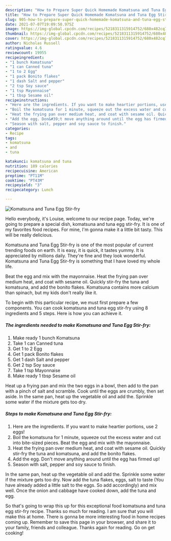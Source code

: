 ```yaml
---
description: "How to Prepare Super Quick Homemade Komatsuna and Tuna Egg Stir-fry"
title: "How to Prepare Super Quick Homemade Komatsuna and Tuna Egg Stir-fry"
slug: 905-how-to-prepare-super-quick-homemade-komatsuna-and-tuna-egg-stir-fry
date: 2021-07-07T19:09:50.975Z
image: https://img-global.cpcdn.com/recipes/5218311315914752/680x482cq70/komatsuna-and-tuna-egg-stir-fry-recipe-main-photo.jpg
thumbnail: https://img-global.cpcdn.com/recipes/5218311315914752/680x482cq70/komatsuna-and-tuna-egg-stir-fry-recipe-main-photo.jpg
cover: https://img-global.cpcdn.com/recipes/5218311315914752/680x482cq70/komatsuna-and-tuna-egg-stir-fry-recipe-main-photo.jpg
author: Nicholas Russell
ratingvalue: 4.6
reviewcount: 19955
recipeingredient:
- "1 bunch Komatsuna"
- "1 can Canned tuna"
- "1 to 2 Egg"
- "1 pack Bonito flakes"
- "1 dash Salt and pepper"
- "2 tsp Soy sauce"
- "1 tsp Mayonnaise"
- "1 tbsp Sesame oil"
recipeinstructions:
- "Here are the ingredients. If you want to make heartier portions, use 2 eggs!"
- "Boil the komatsuna for 1 minute, squeeze out the excess water and cut into bite-sized pieces. Beat the egg and mix with the mayonnaise."
- "Heat the frying pan over medium heat, and coat with sesame oil. Quickly stir-fry the tuna and komatsuna, and add the bonito flakes."
- "Add the egg. Don&#39;t move anything around until the egg has firmed up!"
- "Season with salt, pepper and soy sauce to finish."
categories:
- Recipe
tags:
- komatsuna
- and
- tuna

katakunci: komatsuna and tuna 
nutrition: 189 calories
recipecuisine: American
preptime: "PT11M"
cooktime: "PT43M"
recipeyield: "3"
recipecategory: Lunch

---
```



![Komatsuna and Tuna Egg Stir-fry](https://img-global.cpcdn.com/recipes/5218311315914752/680x482cq70/komatsuna-and-tuna-egg-stir-fry-recipe-main-photo.jpg)

Hello everybody, it's Louise, welcome to our recipe page. Today, we're going to prepare a special dish, komatsuna and tuna egg stir-fry. It is one of my favorites food recipes. For mine, I'm gonna make it a little bit tasty. This will be really delicious.

Komatsuna and Tuna Egg Stir-fry is one of the most popular of current trending foods on earth. It is easy, it is quick, it tastes yummy. It is appreciated by millions daily. They're fine and they look wonderful. Komatsuna and Tuna Egg Stir-fry is something that I have loved my whole life.

Beat the egg and mix with the mayonnaise. Heat the frying pan over medium heat, and coat with sesame oil. Quickly stir-fry the tuna and komatsuna, and add the bonito flakes. Komatsuna contains more calcium than spinach, but my kids don&#39;t really like it.


To begin with this particular recipe, we must first prepare a few components. You can cook komatsuna and tuna egg stir-fry using 8 ingredients and 5 steps. Here is how you can achieve it.

<!--inarticleads1-->

##### The ingredients needed to make Komatsuna and Tuna Egg Stir-fry:

1. Make ready 1 bunch Komatsuna
1. Take 1 can Canned tuna
1. Get 1 to 2 Egg
1. Get 1 pack Bonito flakes
1. Get 1 dash Salt and pepper
1. Get 2 tsp Soy sauce
1. Take 1 tsp Mayonnaise
1. Make ready 1 tbsp Sesame oil


Heat up a frying pan and mix the two eggs in a bowl, then add to the pan with a pinch of salt and scramble. Cook until the eggs are crumbly, then set aside. In the same pan, heat up the vegetable oil and add the. Sprinkle some water if the mixture gets too dry. 

<!--inarticleads2-->

##### Steps to make Komatsuna and Tuna Egg Stir-fry:

1. Here are the ingredients. If you want to make heartier portions, use 2 eggs!
1. Boil the komatsuna for 1 minute, squeeze out the excess water and cut into bite-sized pieces. Beat the egg and mix with the mayonnaise.
1. Heat the frying pan over medium heat, and coat with sesame oil. Quickly stir-fry the tuna and komatsuna, and add the bonito flakes.
1. Add the egg. Don&#39;t move anything around until the egg has firmed up!
1. Season with salt, pepper and soy sauce to finish.


In the same pan, heat up the vegetable oil and add the. Sprinkle some water if the mixture gets too dry. Now add the tuna flakes, eggs, salt to taste (You have already added a little salt to the eggs. So add accordingly) and mix well. Once the onion and cabbage have cooked down, add the tuna and egg. 

So that's going to wrap this up for this exceptional food komatsuna and tuna egg stir-fry recipe. Thanks so much for reading. I am sure that you will make this at home. There is gonna be more interesting food in home recipes coming up. Remember to save this page in your browser, and share it to your family, friends and colleague. Thanks again for reading. Go on get cooking!
